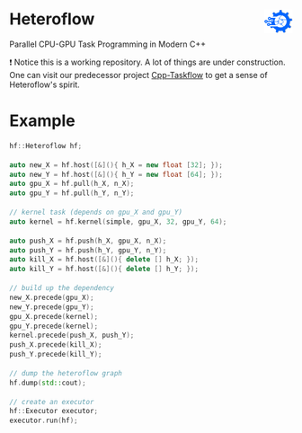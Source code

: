 # Heteroflow <img align="right" width="10%" src="images/heteroflow-logo.png">


Parallel CPU-GPU Task Programming in Modern C++

:exclamation: Notice this is a working repository. A lot of things are under construction.
One can visit our predecessor project 
[Cpp-Taskflow](https://github.com/cpp-taskflow/cpp-taskflow) to get a sense of 
Heteroflow's spirit.

# Example

```cpp
hf::Heteroflow hf;

auto new_X = hf.host([&](){ h_X = new float [32]; });
auto new_Y = hf.host([&](){ h_Y = new float [64]; });
auto gpu_X = hf.pull(h_X, n_X);
auto gpu_Y = hf.pull(h_Y, n_Y);

// kernel task (depends on gpu_X and gpu_Y)
auto kernel = hf.kernel(simple, gpu_X, 32, gpu_Y, 64);

auto push_X = hf.push(h_X, gpu_X, n_X);
auto push_Y = hf.push(h_Y, gpu_Y, n_Y);
auto kill_X = hf.host([&](){ delete [] h_X; });
auto kill_Y = hf.host([&](){ delete [] h_Y; });

// build up the dependency
new_X.precede(gpu_X);
new_Y.precede(gpu_Y);
gpu_X.precede(kernel);
gpu_Y.precede(kernel);
kernel.precede(push_X, push_Y);
push_X.precede(kill_X);
push_Y.precede(kill_Y);

// dump the heteroflow graph
hf.dump(std::cout);

// create an executor
hf::Executor executor;
executor.run(hf);
```
